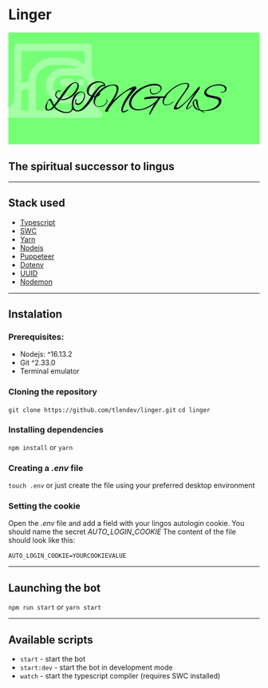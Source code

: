 # Linger

![logo](./logo.png)

## The spiritual successor to lingus

---

## Stack used

-   [Typescript](https://www.typescriptlang.org/)
-   [SWC](https://swc.rs/)
-   [Yarn](https://yarnpkg.com/)
-   [Nodejs](https://nodejs.org/en/)
-   [Puppeteer](https://pptr.dev/)
-   [Dotenv](https://www.npmjs.com/package/dotenv)
-   [UUID](https://www.npmjs.com/package/uuid)
-   [Nodemon](https://www.npmjs.com/package/nodemon)

---

## Instalation

### Prerequisites:

-   Nodejs: ^16.13.2
-   Git ^2.33.0
-   Terminal emulator

### Cloning the repository

`git clone https://github.com/tlendev/linger.git`
`cd linger`

### Installing dependencies

`npm install` or `yarn`

### Creating a _.env_ file

`touch .env` or just create the file using your preferred desktop environment

### Setting the cookie

Open the _.env_ file and add a field with your lingos autologin cookie. You should name the secret _AUTO_LOGIN_COOKIE_
The content of the file should look like this:

```text
AUTO_LOGIN_COOKIE=YOURCOOKIEVALUE
```

---

## Launching the bot

`npm run start` or `yarn start`

---

## Available scripts

-   `start` - start the bot
-   `start:dev` - start the bot in development mode
-   `watch` - start the typescript compiler (requires SWC installed)
